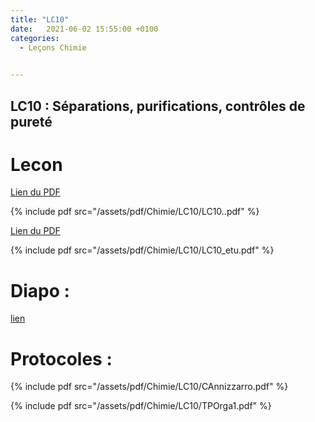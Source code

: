 ```yaml
---
title: "LC10"
date:   2021-06-02 15:55:00 +0100
categories:
  - Leçons Chimie

  
---
```


## LC10 : Séparations, purifications, contrôles de pureté

# Lecon

[Lien du PDF](/assets/pdf/Chimie/LC10/LC10.pdf)

{% include pdf src="/assets/pdf/Chimie/LC10/LC10..pdf" %}

[Lien du PDF](/assets/pdf/Chimie/LC10/LC10_etu.pdf)

{% include pdf src="/assets/pdf/Chimie/LC10/LC10_etu.pdf" %}


# Diapo : 

<a href="/assets/pdf/Chimie/LC10/LC10.pptx" download>lien</a>

# Protocoles :

{% include pdf src="/assets/pdf/Chimie/LC10/CAnnizzarro.pdf" %}

{% include pdf src="/assets/pdf/Chimie/LC10/TPOrga1.pdf" %}
